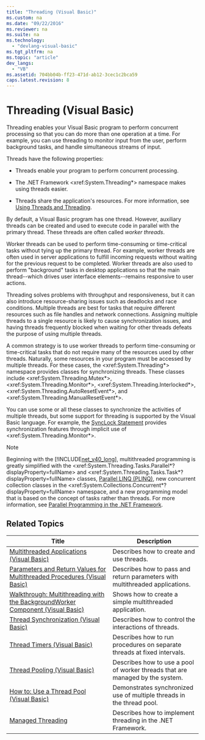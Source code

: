 ```yaml
---
title: "Threading (Visual Basic)"
ms.custom: na
ms.date: "09/22/2016"
ms.reviewer: na
ms.suite: na
ms.technology: 
  - "devlang-visual-basic"
ms.tgt_pltfrm: na
ms.topic: "article"
dev_langs: 
  - "VB"
ms.assetid: 704bb04b-ff23-471d-ab12-3cec1c2bca59
caps.latest.revision: 8
---
```

# Threading (Visual Basic)
Threading enables your Visual Basic program to perform concurrent processing so that you can do more than one operation at a time. For example, you can use threading to monitor input from the user, perform background tasks, and handle simultaneous streams of input.  
  
 Threads have the following properties:  
  
-   Threads enable your program to perform concurrent processing.  
  
-   The .NET Framework \<xref:System.Threading*> namespace makes using threads easier.  
  
-   Threads share the application's resources. For more information, see [Using Threads and Threading](assetId:///9b5ec2cd-121b-4d49-b075-222cf26f2344).  
  
 By default, a Visual Basic program has one thread. However, auxiliary threads can be created and used to execute code in parallel with the primary thread. These threads are often called *worker threads*.  
  
 Worker threads can be used to perform time-consuming or time-critical tasks without tying up the primary thread. For example, worker threads are often used in server applications to fulfill incoming requests without waiting for the previous request to be completed. Worker threads are also used to perform "background" tasks in desktop applications so that the main thread--which drives user interface elements--remains responsive to user actions.  
  
 Threading solves problems with throughput and responsiveness, but it can also introduce resource-sharing issues such as deadlocks and race conditions. Multiple threads are best for tasks that require different resources such as file handles and network connections. Assigning multiple threads to a single resource is likely to cause synchronization issues, and having threads frequently blocked when waiting for other threads defeats the purpose of using multiple threads.  
  
 A common strategy is to use worker threads to perform time-consuming or time-critical tasks that do not require many of the resources used by other threads. Naturally, some resources in your program must be accessed by multiple threads. For these cases, the \<xref:System.Threading*> namespace provides classes for synchronizing threads. These classes include \<xref:System.Threading.Mutex*>, \<xref:System.Threading.Monitor*>, \<xref:System.Threading.Interlocked*>, \<xref:System.Threading.AutoResetEvent*>, and \<xref:System.Threading.ManualResetEvent*>.  
  
 You can use some or all these classes to synchronize the activities of multiple threads, but some support for threading is supported by the Visual Basic language. For example, the [SyncLock Statement](../vs140/synclock-statement.md) provides synchronization features through implicit use of \<xref:System.Threading.Monitor*>.  
  
> [!NOTE]
>  Beginning with the [!INCLUDE[net_v40_long](../vs140/includes/net_v40_long_md.md)], multithreaded programming is greatly simplified with the \<xref:System.Threading.Tasks.Parallel*?displayProperty=fullName> and \<xref:System.Threading.Tasks.Task*?displayProperty=fullName> classes, [Parallel LINQ (PLINQ)](assetId:///3d4d0cd3-bde4-490b-99e7-f4e41be96455), new concurrent collection classes in the \<xref:System.Collections.Concurrent*?displayProperty=fullName> namespace, and a new programming model that is based on the concept of tasks rather than threads. For more information, see [Parallel Programming in the .NET Framework](assetId:///4d83c690-ad2d-489e-a2e0-b85b898a672d).  
  
## Related Topics  
  
|Title|Description|  
|-----------|-----------------|  
|[Multithreaded Applications (Visual Basic)](../vs140/multithreaded-applications--visual-basic-.md)|Describes how to create and use threads.|  
|[Parameters and Return Values for Multithreaded Procedures (Visual Basic)](../vs140/parameters-and-return-values-for-multithreaded-procedures--visual-basic-.md)|Describes how to pass and return parameters with multithreaded applications.|  
|[Walkthrough: Multithreading with the BackgroundWorker Component (Visual Basic)](../vs140/walkthrough--multithreading-with-the-backgroundworker-component--visual-basic-.md)|Shows how to create a simple multithreaded application.|  
|[Thread Synchronization (Visual Basic)](../vs140/thread-synchronization--visual-basic-.md)|Describes how to control the interactions of threads.|  
|[Thread Timers (Visual Basic)](../vs140/thread-timers--visual-basic-.md)|Describes how to run procedures on separate threads at fixed intervals.|  
|[Thread Pooling (Visual Basic)](../vs140/thread-pooling--visual-basic-.md)|Describes how to use a pool of worker threads that are managed by the system.|  
|[How to: Use a Thread Pool (Visual Basic)](../vs140/how-to--use-a-thread-pool--visual-basic-.md)|Demonstrates synchronized use of multiple threads in the thread pool.|  
|[Managed Threading](assetId:///7b46a7d9-c6f1-46d1-a947-ae97471bba87)|Describes how to implement threading in the .NET Framework.|